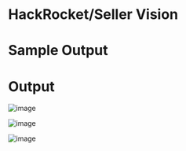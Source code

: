# HackRocket/Seller Vision


# Sample  Output  
# Output 
![image](https://user-images.githubusercontent.com/94946582/224777775-daa296f1-a550-49f6-bf07-8ec18add729c.png)

![image](https://user-images.githubusercontent.com/94946582/224777877-ba29754c-5485-43a7-93a0-39cebadf570a.png)


![image](https://user-images.githubusercontent.com/94946582/224777912-d09289ef-2301-4cda-a99d-23c182a29b3a.png)

